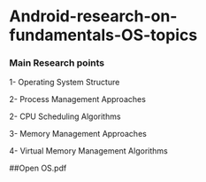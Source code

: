 # Android-research-on-fundamentals-OS-topics

### Main Research points

1- Operating System Structure

2- Process Management Approaches

2- CPU Scheduling Algorithms 

3- Memory Management Approaches 

4- Virtual Memory Management Algorithms

##Open OS.pdf
